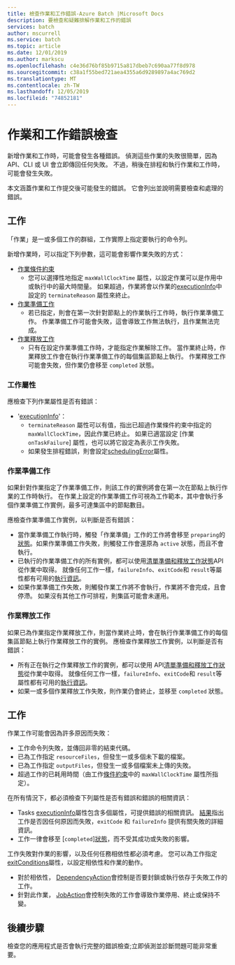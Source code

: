 ```yaml
---
title: 檢查作業和工作錯誤-Azure Batch |Microsoft Docs
description: 要檢查和疑難排解作業和工作的錯誤
services: batch
author: mscurrell
ms.service: batch
ms.topic: article
ms.date: 12/01/2019
ms.author: markscu
ms.openlocfilehash: c4e36d76bf85b9715a817dbeb7c690aa77f8d978
ms.sourcegitcommit: c38a1f55bed721aea4355a6d9289897a4ac769d2
ms.translationtype: MT
ms.contentlocale: zh-TW
ms.lasthandoff: 12/05/2019
ms.locfileid: "74852181"
---
```

# <a name="job-and-task-error-checking"></a>作業和工作錯誤檢查

新增作業和工作時，可能會發生各種錯誤。 偵測這些作業的失敗很簡單，因為 API、CLI 或 UI 會立即傳回任何失敗。  不過，稍後在排程和執行作業和工作時，可能會發生失敗。

本文涵蓋作業和工作提交後可能發生的錯誤。 它會列出並說明需要檢查和處理的錯誤。

## <a name="jobs"></a>工作

「作業」是一或多個工作的群組，工作實際上指定要執行的命令列。

新增作業時，可以指定下列參數，這可能會影響作業失敗的方式：

- [作業條件約束](https://docs.microsoft.com/rest/api/batchservice/job/add#jobconstraints)
  - 您可以選擇性地指定 `maxWallClockTime` 屬性，以設定作業可以是作用中或執行中的最大時間量。 如果超過，作業將會以作業的[executionInfo](https://docs.microsoft.com/rest/api/batchservice/job/get#cloudjob)中設定的 `terminateReason` 屬性來終止。
- [作業準備工作](https://docs.microsoft.com/rest/api/batchservice/job/add#jobpreparationtask)
  - 若已指定，則會在第一次針對節點上的作業執行工作時，執行作業準備工作。 作業準備工作可能會失敗，這會導致工作無法執行，且作業無法完成。
- [作業釋放工作](https://docs.microsoft.com/rest/api/batchservice/job/add#jobreleasetask)
  - 只有在設定作業準備工作時，才能指定作業解除工作。 當作業終止時，作業釋放工作會在執行作業準備工作的每個集區節點上執行。 作業釋放工作可能會失敗，但作業仍會移至 `completed` 狀態。

### <a name="job-properties"></a>工作屬性

應檢查下列作業屬性是否有錯誤：

- '[executionInfo](https://docs.microsoft.com/rest/api/batchservice/job/get#jobexecutioninformation)'：
  - `terminateReason` 屬性可以有值，指出已超過作業條件約束中指定的 `maxWallClockTime`，因此作業已終止。 如果已適當設定 [作業 `onTaskFailure`] 屬性，也可以將它設定為表示工作失敗。
  - 如果發生排程錯誤，則會設定[schedulingError](https://docs.microsoft.com/rest/api/batchservice/job/get#jobschedulingerror)屬性。
 
### <a name="job-preparation-tasks"></a>作業準備工作

如果針對作業指定了作業準備工作，則該工作的實例將會在第一次在節點上執行作業的工作時執行。 在作業上設定的作業準備工作可視為工作範本，其中會執行多個作業準備工作實例，最多可達集區中的節點數目。

應檢查作業準備工作實例，以判斷是否有錯誤：
- 當作業準備工作執行時，觸發「作業準備」工作的工作將會移至 `preparing`的[狀態](https://docs.microsoft.com/rest/api/batchservice/task/get#taskstate)。如果作業準備工作失敗，則觸發工作會還原為 `active` 狀態，而且不會執行。  
- 已執行的作業準備工作的所有實例，都可以使用[清單準備和釋放工作狀態](https://docs.microsoft.com/rest/api/batchservice/job/listpreparationandreleasetaskstatus)API 從作業中取得。 就像任何工作一樣，`failureInfo`、`exitCode`和 `result`等屬性都有可用的[執行資訊](https://docs.microsoft.com/rest/api/batchservice/job/listpreparationandreleasetaskstatus#jobpreparationandreleasetaskexecutioninformation)。
- 如果作業準備工作失敗，則觸發作業工作將不會執行，作業將不會完成，且會停滯。 如果沒有其他工作可排程，則集區可能會未運用。

### <a name="job-release-tasks"></a>作業釋放工作

如果已為作業指定作業釋放工作，則當作業終止時，會在執行作業準備工作的每個集區節點上執行作業釋放工作的實例。  應檢查作業釋放工作實例，以判斷是否有錯誤：
- 所有正在執行之作業釋放工作的實例，都可以使用 API[清單準備和釋放工作狀態](https://docs.microsoft.com/rest/api/batchservice/job/listpreparationandreleasetaskstatus)從作業中取得。 就像任何工作一樣，`failureInfo`、`exitCode`和 `result`等屬性都有可用的[執行資訊](https://docs.microsoft.com/rest/api/batchservice/job/listpreparationandreleasetaskstatus#jobpreparationandreleasetaskexecutioninformation)。
- 如果一或多個作業釋放工作失敗，則作業仍會終止，並移至 `completed` 狀態。

## <a name="tasks"></a>工作

作業工作可能會因為許多原因而失敗：

- 工作命令列失敗，並傳回非零的結束代碼。
- 已為工作指定 `resourceFiles`，但發生一或多個未下載的檔案。
- 已為工作指定 `outputFiles`，但發生一或多個檔案未上傳的失敗。
- 超過工作的已耗用時間（由工作[條件約束](https://docs.microsoft.com/rest/api/batchservice/task/add#taskconstraints)中的 `maxWallClockTime` 屬性所指定）。

在所有情況下，都必須檢查下列屬性是否有錯誤和錯誤的相關資訊：
- Tasks [executionInfo](https://docs.microsoft.com/rest/api/batchservice/task/get#taskexecutioninformation)屬性包含多個屬性，可提供錯誤的相關資訊。 [結果](https://docs.microsoft.com/rest/api/batchservice/task/get#taskexecutionresult)指出工作是否因任何原因而失敗，`exitCode` 和 `failureInfo` 提供有關失敗的詳細資訊。
- 工作一律會移至 [`completed`][狀態](https://docs.microsoft.com/rest/api/batchservice/task/get#taskstate)，而不受其成功或失敗的影響。

工作失敗對作業的影響，以及任何任務相依性都必須考慮。  您可以為工作指定[exitConditions](https://docs.microsoft.com/rest/api/batchservice/task/add#exitconditions)屬性，以設定相依性和作業的動作。
- 對於相依性， [DependencyAction](https://docs.microsoft.com/rest/api/batchservice/task/add#dependencyaction)會控制是否要封鎖或執行依存于失敗工作的工作。
- 針對此作業， [JobAction](https://docs.microsoft.com/rest/api/batchservice/task/add#jobaction)會控制失敗的工作會導致作業停用、終止或保持不變。

## <a name="next-steps"></a>後續步驟

檢查您的應用程式是否會執行完整的錯誤檢查;立即偵測並診斷問題可能非常重要。
